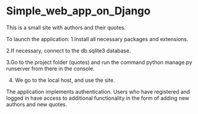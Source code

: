 # Simple_web_app_on_Django
This is a small site with authors and their quotes.

To launch the application:
1.Install all necessary packages and extensions.

2.If necessary, connect to the db.sqlite3 database.

3.Go to the project folder (quotes) and
run the command python manage.py runserver from there in the console.

4. We go to the local host, and use the site.

The application implements authentication. Users who have registered and logged in have access to additional functionality in the form of adding new authors and new quotes.
